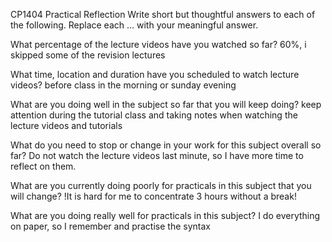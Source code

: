 CP1404 Practical Reflection
Write short but thoughtful answers to each of the following.
Replace each ... with your meaningful answer.

What percentage of the lecture videos have you watched so far?
60%, i skipped some of the revision lectures 

What time, location and duration have you scheduled to watch lecture videos?
before class in the morning or sunday evening

What are you doing well in the subject so far that you will keep doing?
keep attention during the tutorial class and taking notes when watching the lecture videos and tutorials

What do you need to stop or change in your work for this subject overall so far?
Do not watch the lecture videos last minute, so I have more time to reflect on them. 

What are you currently doing poorly for practicals in this subject that you will change?
!It is hard for me to concentrate 3 hours without a break!

What are you doing really well for practicals in this subject?
I do everything on paper, so I remember and practise the syntax
